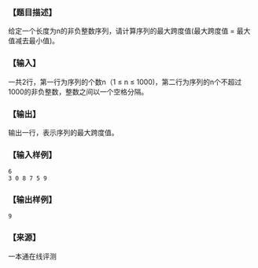 ### 【题目描述】

给定一个长度为n的非负整数序列，请计算序列的最大跨度值(最大跨度值 = 最大值减去最小值)。

### 【输入】

一共2行，第一行为序列的个数n（1 ≤ n ≤ 1000)，第二行为序列的n个不超过1000的非负整数，整数之间以一个空格分隔。

### 【输出】

输出一行，表示序列的最大跨度值。

### 【输入样例】

```
6
3 0 8 7 5 9

```

### 【输出样例】

```
9
```


 ### 【来源】

 一本通在线评测 